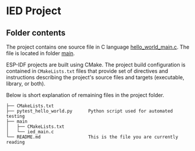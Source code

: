 # IED Project


## Folder contents

The project contains one source file in C language [hello_world_main.c](main/ied_main.c). The file is located in folder [main](main).

ESP-IDF projects are built using CMake. The project build configuration is contained in `CMakeLists.txt` files that provide set of directives and instructions describing the project's source files and targets (executable, library, or both).

Below is short explanation of remaining files in the project folder.

```
├── CMakeLists.txt
├── pytest_hello_world.py      Python script used for automated testing
├── main
│   ├── CMakeLists.txt
│   └── ied_main.c
└── README.md                  This is the file you are currently reading
```
